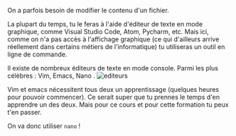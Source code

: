 
On a parfois besoin de modifier le contenu d'un fichier.

La plupart du temps, tu le feras à l'aide d'éditeur de texte en mode graphique, comme Visual Studio Code, Atom, Pycharm, etc. 
Mais ici, comme on n'a pas accès à l'affichage graphique (ce qui d'ailleurs arrive réellement dans certains métiers de l'informatique) tu utiliseras un outil en ligne de commande.

Il existe de nombreux éditeurs de texte en mode console. Parmi les plus célèbres : Vim, Emacs, Nano .
 ![editeurs](./assets/real_programmers.png)


Vim et emacs nécessitent tous deux un apprentissage (quelques heures pour pouvoir commencer). Ce serait super que tu prennes le temps d'en apprendre un des deux. Mais pour ce cours et pour cette formation tu peux t'en passer.

On va donc utiliser `nano` !

